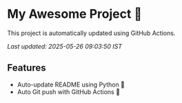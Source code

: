 # My Awesome Project 🚀

This project is automatically updated using GitHub Actions.

_Last updated: 2025-05-26 09:03:50 IST_

## Features
- Auto-update README using Python 🐍
- Auto Git push with GitHub Actions 🤖
